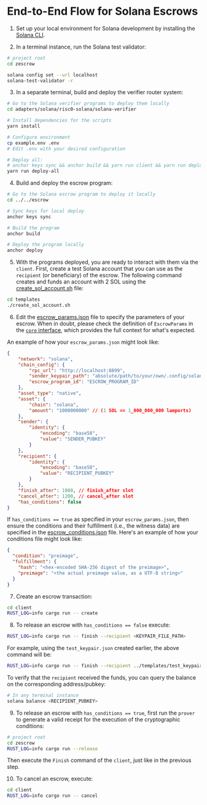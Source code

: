 # End-to-End Flow for Solana Escrows

1. Set up your local environment for Solana development by installing the [Solana CLI](https://solana.com/docs/intro/installation).

2. In a terminal instance, run the Solana test validator:

```sh
# project root
cd zescrow

solana config set --url localhost
solana-test-validator -r
```

3. In a separate terminal, build and deploy the verifier router system:

```sh
# Go to the Solana verifier programs to deploy them locally
cd adapters/solana/risc0-solana/solana-verifier

# Install dependencies for the scripts
yarn install

# Configure environment
cp example.env .env
# Edit .env with your desired configuration

# Deploy all:
# anchor keys sync && anchor build && yarn run client && yarn run deploy
yarn run deploy-all
```

4. Build and deploy the escrow program:

```sh
# Go to the Solana escrow program to deploy it locally
cd ../../escrow

# Sync keys for local deploy
anchor keys sync

# Build the program
anchor build

# Deploy the program locally
anchor deploy
```

5. With the programs deployed, you are ready to interact with them via the `client`. First, create a test Solana account that you can use as the `recipient` (or beneficiary) of the escrow. The following command creates and funds an account with 2 SOL using the [create_sol_account.sh](../templates/create_sol_account.sh) file:

```sh
cd templates
./create_sol_account.sh
```

6. Edit the [escrow_params.json](/templates/escrow_params.json) file to specify the parameters of your escrow. When in doubt, please check the definition of `EscrowParams` in the [`core` interface](/core/src/interface.rs), which provides the full context for what's expected.

An example of how your `escrow_params.json` might look like:

```json
{
    "network": "solana",
    "chain_config": {
        "rpc_url": "http://localhost:8899",
        "sender_keypair_path": "absolute/path/to/your/own/.config/solana/id.json",
        "escrow_program_id": "ESCROW_PROGRAM_ID"
    },
    "asset_type": "native",
    "asset": {
        "chain": "solana",
        "amount": "1000000000" // (1 SOL == 1_000_000_000 lamports)
    },
    "sender": {
        "identity": {
            "encoding": "base58",
            "value": "SENDER_PUBKEY"
        }
    },
    "recipient": {
        "identity": {
            "encoding": "base58",
            "value": "RECIPIENT_PUBKEY"
        }
    },
    "finish_after": 1000, // finish_after slot
    "cancel_after": 1200, // cancel_after slot
    "has_conditions": false
}
```

If `has_conditions == true` as specified in your `escrow_params.json`, then ensure the conditions and their fulfillment (i.e., the witness data) are specified in the [escrow_conditions.json](/templates/escrow_conditions.json) file. Here's an example of how your conditions file might look like:

```json
{
  "condition": "preimage",
  "fulfillment": {
    "hash": "<hex-encoded SHA-256 digest of the preimage>",
    "preimage": "<the actual preimage value, as a UTF-8 string>"
  }
}
```

7. Create an escrow transaction:

```sh
cd client
RUST_LOG=info cargo run -- create
```

8. To release an escrow with `has_conditions == false` execute:

```sh
RUST_LOG=info cargo run -- finish --recipient <KEYPAIR_FILE_PATH>
```

For example, using the `test_keypair.json` created earlier, the above command will be:

```sh
RUST_LOG=info cargo run -- finish --recipient ../templates/test_keypair.json
```

To verify that the `recipient` received the funds, you can query the balance on the corresponding address/pubkey:

```sh
# In any terminal instance
solana balance <RECIPIENT_PUBKEY>
```

9. To release an escrow with `has_conditions == true`, first run the `prover` to generate a valid receipt for the execution of the cryptographic conditions:

```sh
# project root
cd zescrow
RUST_LOG=info cargo run --release
```

Then execute the `Finish` command of the `client`, just like in the previous step.

10. To cancel an escrow, execute:

```sh
cd client
RUST_LOG=info cargo run -- cancel
```

